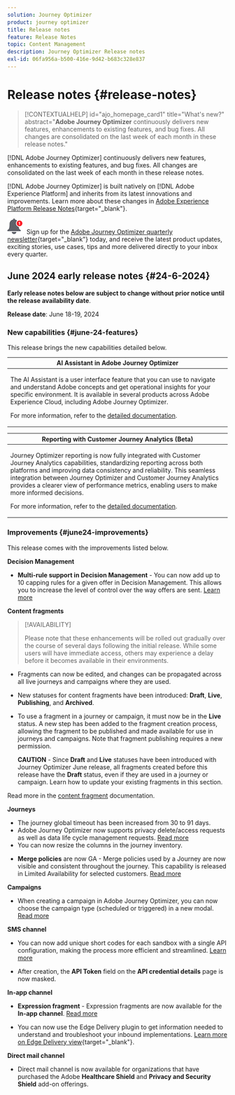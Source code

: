 ```yaml
---
solution: Journey Optimizer
product: journey optimizer
title: Release notes
feature: Release Notes
topic: Content Management
description: Journey Optimizer Release notes
exl-id: 06fa956a-b500-416e-9d42-b683c328e837
---
```

# Release notes {#release-notes}

>[!CONTEXTUALHELP]
>id="ajo_homepage_card1"
>title="What's new?"
>abstract="**Adobe Journey Optimizer** continuously delivers new features, enhancements to existing features, and bug fixes. All changes are consolidated on the last week of each month in these release notes."

[!DNL Adobe Journey Optimizer] continuously delivers new features, enhancements to existing features, and bug fixes. All changes are consolidated on the last week of each month in these release notes. 

[!DNL Adobe Journey Optimizer] is built natively on [!DNL Adobe Experience Platform] and inherits from its latest innovations and improvements. Learn more about these changes in [Adobe Experience Platform Release Notes](https://experienceleague.adobe.com/docs/experience-platform/release-notes/latest.html){target="_blank"}.

![Newsletter](../assets/do-not-localize/nl-icon.png) Sign up for the [Adobe Journey Optimizer quarterly newsletter](https://www.adobe.com/subscription/Adobe_Journey_Optimizer_NL.html){target="_blank"} today, and receive the latest product updates, exciting stories, use cases, tips and more delivered directly to your inbox every quarter.


## June 2024 early release notes {#24-6-2024}

**Early release notes below are subject to change without prior notice until the release availability date**. 

**Release date**: June 18-19, 2024

### New capabilities {#june-24-features}

This release brings the new capabilities detailed below.

<!--table>
<thead>
<tr>
<th><strong>IP Warmup Workflow</strong><br/></th>
</tr>
</thead>
<tbody>
<tr>
<td>
<p>If you are sending email on a brand new IP address, you can now easily perform IP warmup workflows directly from the user interface. Adobe Journey Optimizer offers a standardized and efficient way to warm up your IP adresses that follows the best practices for optimal deliverability.</p>
<p>For more information, refer to the <a href="../configuration/ip-warmup-gs.md">detailed documentation</a>.</p>
</td>
</tr>
</tbody>
</table-->


<!--<table>
<thead>
<tr>
<th><strong>Content Fragments customization</strong><br/></th>
</tr>
</thead>
<tbody>
<tr>
<td>
<p>You can now define specific fields in a fragment that can be edited when the fragment is added to a campaign or journey. This allows for the adjustment of content portions at the time of use, providing flexibility to override default values with context-specific details.</p>
<p>For more information, refer to the <a href="../configuration/ip-warmup-gs.md">detailed documentation</a>.</p>
</td>
</tr>
</tbody>
</table>-->


<table>
<thead>
<tr>
<th><strong>AI Assistant in Adobe Journey Optimizer</strong><br/></th>
</tr>
</thead>
<tbody>
<tr>
<td>
<p>The AI Assistant is a user interface feature that you can use to navigate and understand Adobe concepts and get operational insights for your specific environment. It is available in several products across Adobe Experience Cloud, including Adobe Journey Optimizer.</p>
<p>For more information, refer to the <a href="../start/ai-assistant.md">detailed documentation</a>.</p>
</td>
</tr>
</tbody>
</table>

<table>
<thead>
<tr>
<th><strong>Reporting with Customer Journey Analytics (Beta)</strong><br/></th>
</tr>
</thead>
<tbody>
<tr>
<td>
<p>Journey Optimizer reporting is now fully integrated with Customer Journey Analytics capabilities, standardizing reporting across both platforms and improving data consistency and reliability. This seamless integration between Journey Optimizer and Customer Journey Analytics provides a clearer view of performance metrics, enabling users to make more informed decisions.</p>
<p>For more information, refer to the <a href="../reports/report-gs-cja.md">detailed documentation</a>.</p>
</td>
</tr>
</tbody>
</table>


<!--table>
<thead>
<tr>
<th><strong>Multilingual messages in journeys and campaigns (Limited Availability)</strong><br/></th>
</tr>
</thead>
<tbody>
<tr>
<td>
<p>You can now effortlessly create content in multiple languages within a single campaign or journey. With this feature, you can switch between languages when editing your campaign or your journey, streamlining the entire editing process and improving your capability to efficiently manage multilingual content.</p>
<p>Multilingual content is currently only available for a set of organizations (Limited Availability). To gain access, contact your Adobe representative.</p>
</td>
</tr>
</tbody>
</table-->


<!--table>
<thead>
<tr>
<th><strong>Experimentation in journeys (Limited Availability)</strong><br/></th>
</tr>
</thead>
<tbody>
<tr>
<td>
<p>Already available in campaigns, Adobe Journey Optimizer now supports experiments in journeys. Experiments are randomized trials, which in the context of online testing, means that you expose some randomly selected users to a given variation of a message, and another randomly selected set of users to some other variation or treatment. After exposure, you can then measure the outcome metrics you are interested in, such as opens of emails, subscriptions, or purchases.</p>
<p>Experimentation in journeys is currently only available for a set of organizations (Limited Availability). To gain access, contact your Adobe representative.</p>
</td>
</tr>
</tbody>
</table-->



<!--table>
<thead>
<tr>
<th><strong>Extended personalization data - Beta</strong><br/></th>
</tr>
</thead>
<tbody>
<tr>
<td>
<p>You can now lookup and fetch data values within Adobe Experience Platform datasets, and use these values to build conditions in Adobe Journey Optimizer. You can leverage data from a lookup dataset when a relationship has been defined using an attribute inside of an array of objects. You can specify non-profile enabled datasets for lookup. Once enabled, you can use a profile attribute as a join key to the specified dataset to retrive further data for personalization.</p>
<p>This capability is currently available as a public beta.</p>
</td>
</tr>
</tbody>
</table-->

### Improvements {#june24-improvements}

This release comes with the improvements listed below.


**Decision Management**

* **Multi-rule support in Decision Management** - You can now add up to 10 capping rules for a given offer in Decision Management. This allows you to increase the level of control over the way offers are sent. [Learn more](../offers/offer-library/add-constraints.md#capping)

<!--* **Audits** - The **Change log** tab allowing you to see all the changes that have been made to an offer or a decision has been removed. Changes related to offers and decisions can now be seen in the **Audits** menu. -->

**Content fragments**

>[!AVAILABILITY]
>
>Please note that these enhancements will be rolled out gradually over the course of several days following the initial release. While some users will have immediate access, others may experience a delay before it becomes available in their environments.

* Fragments can now be edited, and changes can be propagated across all live journeys and campaigns where they are used.
* New statuses for content fragments have been introduced: **Draft**, **Live**, **Publishing**, and **Archived**. 
* To use a fragment in a journey or campaign, it must now be in the **Live** status. A new step has been added to the fragment creation process, allowing the fragment to be published and made available for use in journeys and campaigns. Note that fragment publishing requires a new permission.
   
   **CAUTION** - Since **Draft** and **Live** statuses have been introduced with Journey Optimizer June release, all fragments created before this release have the **Draft** status, even if they are used in a journey or campaign. Learn how to update your existing fragments in this section.

Read more in the [content fragment](../content-management/fragments.md) documentation.

**Journeys**

* The journey global timeout has been increased from 30 to 91 days.
* Adobe Journey Optimizer now supports privacy delete/access requests as well as data life cycle management requests. [Read more](../privacy/requests.md)
* You can now resize the columns in the journey inventory.
<!--* **Advanced expression editor in Event configuration** is now GA - You can now leverage the advanced expression editor while configuring an event, allowing you to define more complex expressions or use functions in the event id condition. This capability is released in Limited Availability for selected customers. [Read more](../event/about-creating.md)-->
* **Merge policies** are now GA - Merge policies used by a Journey are now visible and consistent throughout the journey. This capability is released in Limited Availability for selected customers. [Read more](../building-journeys/journey-gs.md#merge-policies)



**Campaigns**

* When creating a campaign in Adobe Journey Optimizer, you can now choose the campaign type (scheduled or triggered) in a new modal. [Read more](../campaigns/create-campaign.md)

<!--**Email channel**

* **List-unsubscribe** - Following on the recent Gmail and Yahoo announcements for bulk senders, Journey Optimizer supports the "post/1-click" List-Unsubscribe option. Refer to the following pages: [Email opt-out management](../email/email-opt-out.md#unsubscribe-header) and [Configure email settings](../email/email-settings.md#list-unsubscribe)-->


**SMS channel**

* You can now add unique short codes for each sandbox with a single API configuration, making the process more efficient and streamlined. [Learn more](../sms/sms-configuration.md)

* After creation, the **API Token** field on the **API credential details** page is now masked.

<!--* You can now modify existing SMS configurations.-->

**In-app channel**

* **Expression fragment** - Expression fragments are now available for the **In-app channel**. [Read more](../personalization/use-expression-fragments.md)

* You can now use the Edge Delivery plugin to get information needed to understand and troubleshoot your inbound implementations. [Learn more on Edge Delivery view](https://experienceleague.adobe.com/en/docs/experience-platform/assurance/view/edge-delivery){target="_blank"}.


**Direct mail channel**

* Direct mail channel is now available for organizations that have purchased the Adobe **Healthcare Shield** and **Privacy and Security Shield** add-on offerings.
